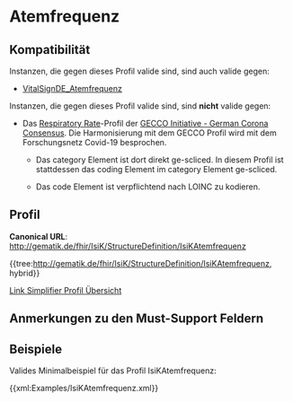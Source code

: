 # Atemfrequenz

## Kompatibilität

Instanzen, die gegen dieses Profil valide sind, sind auch valide gegen:

* [VitalSignDE_Atemfrequenz](http://fhir.de/StructureDefinition/observation-de-vitalsign-atemfrequenz)

Instanzen, die gegen dieses Profil valide sind, sind **nicht** valide gegen:

* Das [Respiratory Rate](https://www.netzwerk-universitaetsmedizin.de/fhir/StructureDefinition/respiratory-rate)-Profil der [GECCO Initiative - German Corona Consensus](https://simplifier.net/forschungsnetzcovid-19). Die Harmonisierung mit dem GECCO Profil wird mit dem Forschungsnetz Covid-19 besprochen.

  * Das category Element ist dort direkt ge-scliced. In diesem Profil ist stattdessen das coding Element im category Element ge-scliced.

  * Das code Element ist verpflichtend nach LOINC zu kodieren.

## Profil

**Canonical URL**: http://gematik.de/fhir/IsiK/StructureDefinition/IsiKAtemfrequenz

{{tree:http://gematik.de/fhir/IsiK/StructureDefinition/IsiKAtemfrequenz, hybrid}}

[Link Simplifier Profil Übersicht](http://gematik.de/fhir/IsiK/StructureDefinition/IsiKAtemfrequenz)

## Anmerkungen zu den Must-Support Feldern

## Beispiele

Valides Minimalbeispiel für das Profil IsiKAtemfrequenz:

{{xml:Examples/IsiKAtemfrequenz.xml}}
